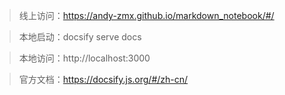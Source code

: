 > 线上访问：https://andy-zmx.github.io/markdown_notebook/#/

> 本地启动：docsify serve docs

> 本地访问：http://localhost:3000

> 官方文档：https://docsify.js.org/#/zh-cn/

